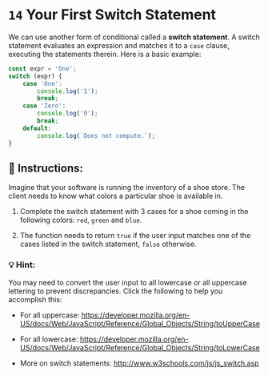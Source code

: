 # `14` Your First Switch Statement

We can use another form of conditional called a **switch statement**.  A switch statement evaluates an expression and matches it to a `case` clause, executing the statements therein.  Here is a basic example:

```js
const expr = 'One';
switch (expr) {
    case 'One':
        console.log('1');
        break;
    case 'Zero':
        console.log('0');
        break;
    default:
        console.log(`Does not compute.`);    
}
```

## :pencil: Instructions:

Imagine that your software is running the inventory of a shoe store. The client needs to know what colors a particular shoe is available in.

1. Complete the switch statement with 3 cases for a shoe coming in the following colors: `red`, `green` and `blue`.

2. The function needs to return `true` if the user input matches one of the cases listed in the switch statement, `false` otherwise.

### 💡 Hint:
You may need to convert the user input to all lowercase or all uppercase lettering to prevent discrepancies.  Click the following to help you accomplish this:

* For all uppercase: https://developer.mozilla.org/en-US/docs/Web/JavaScript/Reference/Global_Objects/String/toUpperCase

* For all lowercase: https://developer.mozilla.org/en-US/docs/Web/JavaScript/Reference/Global_Objects/String/toLowerCase

* More on switch statements: http://www.w3schools.com/js/js_switch.asp